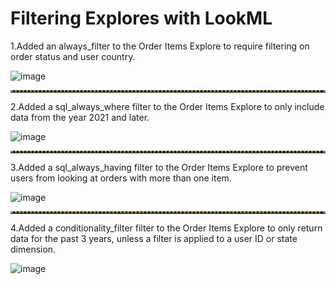 <h1>Filtering Explores with LookML </h1>
1.Added an always_filter to the Order Items Explore to require filtering on order status and user country. 

![image](https://github.com/OlegZas/LookerBI_and_LookerStudio/assets/115661636/6ed28713-5a89-4746-9c51-ffc97861c029)

<hr style="border-top: 3px dotted #998143">
2.Added a sql_always_where filter to the Order Items Explore to only include data from the year 2021 and later.

![image](https://github.com/OlegZas/LookerBI_and_LookerStudio/assets/115661636/64497581-9ce5-4fe7-9549-8e4e79e0634f)

<hr style="border-top: 3px dotted #998143">
3.Added a sql_always_having filter to the Order Items Explore to prevent users from looking at orders with more than one item.

![image](https://github.com/OlegZas/LookerBI_and_LookerStudio/assets/115661636/103e50bc-ebdb-4f82-b743-018e2715d3ad)

<hr style="border-top: 3px dotted #998143">
4.Added a conditionality_filter filter to the Order Items Explore to only return data for the past 3 years, unless a filter is applied to a user ID or state dimension.

![image](https://github.com/OlegZas/LookerBI_and_LookerStudio/assets/115661636/f0b3a523-557d-4c3b-97f5-24d1f5ec59d4)
